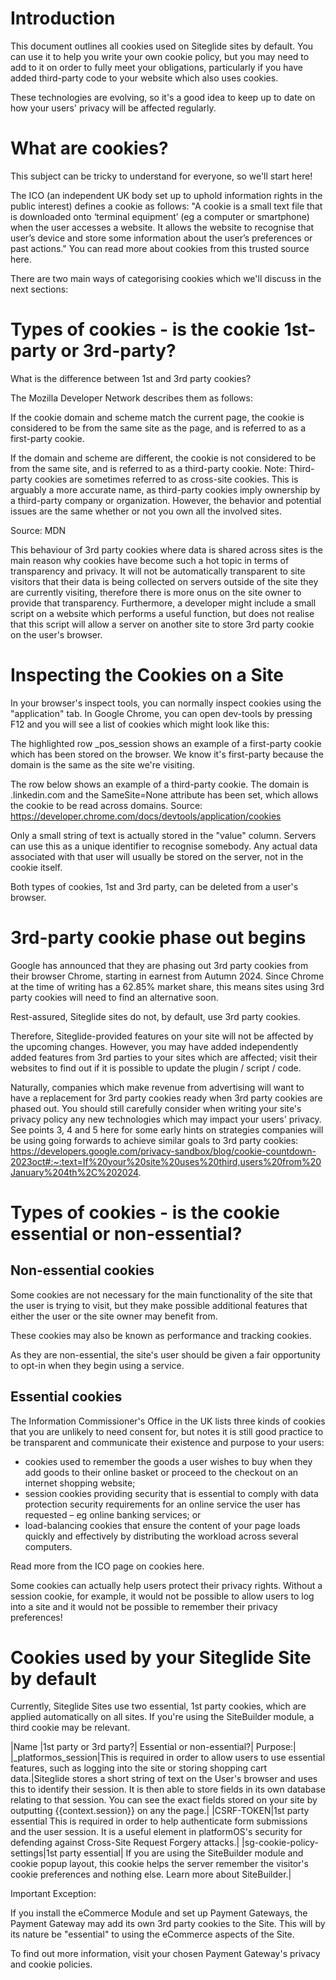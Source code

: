 # Introduction

This document outlines all cookies used on Siteglide sites by default. You can use it to help you write your own cookie policy, but you may need to add to it on order to fully meet your obligations, particularly if you have added third-party code to your website which also uses cookies.

These technologies are evolving, so it's a good idea to keep up to date on how your users' privacy will be affected regularly. 

# What are cookies?

This subject can be tricky to understand for everyone, so we'll start here!

The ICO (an independent UK body set up to uphold information rights in the public interest) defines a cookie as follows: "A cookie is a small text file that is downloaded onto ‘terminal equipment’ (eg a computer or smartphone) when the user accesses a website. It allows the website to recognise that user’s device and store some information about the user’s preferences or past actions." You can read more about cookies from this trusted source here.

There are two main ways of categorising cookies which we'll discuss in the next sections:

# Types of cookies -  is the cookie 1st-party or 3rd-party?

What is the difference between 1st and 3rd party cookies?

The Mozilla Developer Network describes them as follows:

If the cookie domain and scheme match the current page, the cookie is considered to be from the same site as the page, and is referred to as a first-party cookie.

If the domain and scheme are different, the cookie is not considered to be from the same site, and is referred to as a third-party cookie.
Note: Third-party cookies are sometimes referred to as cross-site cookies. This is arguably a more accurate name, as third-party cookies imply ownership by a third-party company or organization. However, the behavior and potential issues are the same whether or not you own all the involved sites.

Source: MDN

This behaviour of 3rd party cookies where data is shared across sites is the main reason why cookies have become such a hot topic in terms of transparency and privacy. It will not be automatically transparent to site visitors that their data is being collected on servers outside of the site they are currently visiting, therefore there is more onus on the site owner to provide that transparency. Furthermore, a developer might include a small script on a website which performs a useful function, but does not realise that this script will allow a server on another site to store 3rd party cookie on the user's browser.

# Inspecting the Cookies on a Site

In your browser's inspect tools, you can normally inspect cookies using the "application" tab. In Google Chrome, you can open dev-tools by pressing F12 and you will see a list of cookies which might look like this:

The highlighted row _pos_session shows an example of a first-party cookie which has been stored on the browser. We know it's first-party because the domain is the same as the site we're visiting. 

The row below shows an example of a third-party cookie. The domain is .linkedin.com and the SameSite=None attribute has been set, which allows the cookie to be read across domains. Source: https://developer.chrome.com/docs/devtools/application/cookies

Only a small string of text is actually stored in the "value" column. Servers can use this as a unique identifier to recognise somebody. Any actual data associated with that user will usually be stored on the server, not in the cookie itself.

Both types of cookies, 1st and 3rd party, can be deleted from a user's browser. 

# 3rd-party cookie phase out begins

Google has announced that they are phasing out 3rd party cookies from their browser Chrome, starting in earnest from Autumn 2024. Since Chrome at the time of writing has a 62.85% market share, this means sites using 3rd party cookies will need to find an alternative soon. 

Rest-assured,  Siteglide sites do not, by default, use 3rd party cookies.

Therefore, Siteglide-provided features on your site will not be affected by the upcoming changes. However, you may have added independently added features from 3rd parties to your sites which are affected; visit their websites to find out if it is possible to update the plugin / script / code. 

Naturally, companies which make revenue from advertising will want to have a replacement for 3rd party cookies ready when 3rd party cookies are phased out. You should still carefully consider when writing your site's privacy policy any new technologies which may impact your users' privacy. See points 3, 4 and 5 here for some early hints on strategies companies will be using going forwards to achieve similar goals to 3rd party cookies: https://developers.google.com/privacy-sandbox/blog/cookie-countdown-2023oct#:~:text=If%20your%20site%20uses%20third,users%20from%20January%204th%2C%202024.

# Types of cookies - is the cookie essential or non-essential?

## Non-essential cookies

Some cookies are not necessary for the main functionality of the site that the user is trying to visit, but they make possible additional features that either the user or the site owner may benefit from.

These cookies may also be known as performance and tracking cookies.

As they are non-essential, the site's user should be given a fair opportunity to opt-in when they begin using a service.

## Essential cookies

The Information Commissioner's Office in the UK lists three kinds of cookies that you are unlikely to need consent for, but notes it is still good practice to be transparent and communicate their existence and purpose to your users:

- cookies used to remember the goods a user wishes to buy when they add goods to their online basket or proceed to the checkout on an internet shopping website;
- session cookies providing security that is essential to comply with data protection security requirements for an online service the user has requested – eg online banking services; or
- load-balancing cookies that ensure the content of your page loads quickly and effectively by distributing the workload across several computers.

Read more from the ICO page on cookies here. 

Some cookies can actually help users protect their privacy rights. Without a session cookie, for example, it would not be possible to allow users to log into a site and it would not be possible to remember their privacy preferences!

# Cookies used by your Siteglide Site by default
Currently, Siteglide Sites use two essential, 1st party cookies, which are applied automatically on all sites. If you're using the SiteBuilder module, a third cookie may be relevant.

|Name	|1st party or 3rd party?|	Essential or non-essential?|	Purpose:|
|_platformos_session|This is required in order to allow users to use essential features, such as logging into the site or storing shopping cart data.|Siteglide stores a short string of text on the User's browser and uses this to identify their session. It is then able to store fields in its own database relating to that session. You can see the exact fields stored on your site by outputting {{context.session}} on any the page.|
|CSRF-TOKEN|1st party	essential	This is required in order to help authenticate form submissions and the user session. It is a useful element in platformOS's security for defending against Cross-Site Request Forgery attacks.|
|sg-cookie-policy-settings|1st party	essential|	If you are using the SiteBuilder module and cookie popup layout, this cookie helps the server remember the visitor's cookie preferences and nothing else. Learn more about SiteBuilder.|

Important Exception: 

If you install the eCommerce Module and set up Payment Gateways, the Payment Gateway may add its own 3rd party cookies to the Site. This will by its nature be "essential" to using the eCommerce aspects of the Site. 

To find out more information, visit your chosen Payment Gateway's privacy and cookie policies.